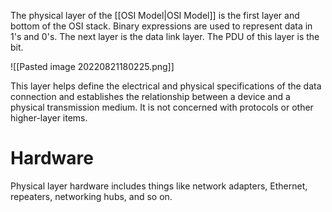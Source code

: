 The physical layer of the [[OSI Model|OSI Model]] is the first layer and bottom of the OSI stack. Binary expressions are used to represent data in 1's and 0's. The next layer is the data link layer. The PDU of this layer is the bit.

![[Pasted image 20220821180225.png]]

This layer helps define the electrical and physical specifications of the data connection and establishes the relationship between a device and a physical transmission medium. It is not concerned with protocols or other higher-layer items.

# Hardware
Physical layer hardware includes things like network adapters, Ethernet, repeaters, networking hubs, and so on.